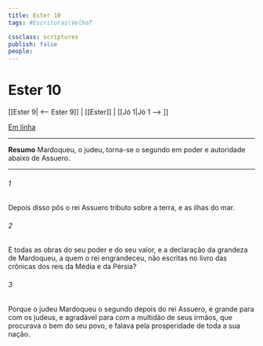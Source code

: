 ```yaml
---
title: Ester 10
tags: #Escrituras\VelhoT

cssclass: scriptures
publish: false
people:
---
```


# Ester 10
[[Ester 9| <-- Ester 9]] | [[Ester]] | [[Jó 1|Jó 1 --> ]]

[Em linha](https://churchofjesuschrist.org/study/scriptures/ot/esth/10?lang=por)

---
__Resumo__
Mardoqueu, o judeu, torna-se o segundo em poder e autoridade abaixo de Assuero.

---
###### 1 
Depois disso pôs o rei Assuero tributo sobre a terra, e  as ilhas do mar.

###### 2 
E todas as obras do seu poder e do seu valor, e a declaração da grandeza de Mardoqueu, a quem o rei engrandeceu,  não  escritas no livro das crônicas dos reis da Média e da Pérsia?

###### 3 
Porque o judeu Mardoqueu  o segundo depois do rei Assuero, e grande para com os judeus, e agradável para com a multidão de seus irmãos, que procurava o bem do seu povo, e falava pela prosperidade de toda a sua nação.

